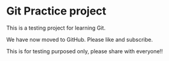 # Git Practice project

This is a testing project for learning Git.

We have now moved to GitHub. Please like and subscribe.

This is for testing purposed only, please share with everyone!!
